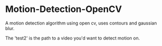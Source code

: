 # Motion-Detection-OpenCV
A motion detection algorithm using open cv, uses contours and gaussian blur.

The 'test2' is the path to a video you'd want to detect motion on.

